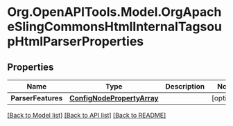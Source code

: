# Org.OpenAPITools.Model.OrgApacheSlingCommonsHtmlInternalTagsoupHtmlParserProperties
## Properties

Name | Type | Description | Notes
------------ | ------------- | ------------- | -------------
**ParserFeatures** | [**ConfigNodePropertyArray**](ConfigNodePropertyArray.md) |  | [optional] 

[[Back to Model list]](../README.md#documentation-for-models) [[Back to API list]](../README.md#documentation-for-api-endpoints) [[Back to README]](../README.md)

